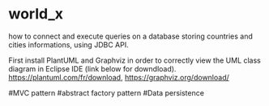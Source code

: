 # world_x
how to connect and execute queries on a database storing countries and cities informations, using JDBC API.

First install PlantUML and Graphviz in order to correctly view the UML class diagram in Eclipse IDE (link below for downdload).
https://plantuml.com/fr/download,
https://graphviz.org/download/

#MVC pattern
#abstract factory pattern
#Data persistence

